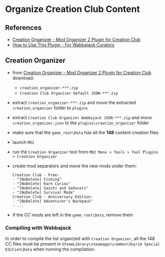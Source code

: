 # Organize Creation Club Content

## References

* [Creation Organizer - Mod Organizer 2 Plugin for Creation Club](https://www.nexusmods.com/skyrimspecialedition/mods/66329)
* [How to Use This Plugin - For Wabbajack Curators](https://www.nexusmods.com/skyrimspecialedition/articles/4023)

## Creation Organizer

* from [Creation Organizer - Mod Organizer 2 Plugin for Creation Club](https://www.nexusmods.com/skyrimspecialedition/mods/66329) download:
  * `creation_organizer-***.zip`
  * `Creation Club Organizer Default JSON-***.zip`
* extract `creation_organizer-***.zip` and move the extracted `creation_organizer` folder to `plugins`
* extract `Creation Club Organizer Wabbajack JSON-***.zip` and move `creation_organizer.json` to the `plugins\creation_organizer` folder
* make sure that the `game_root\Data` has all the **148** content creation files
* launch `MO2`
* run the `Creation Organizer` tool from `MO2 Menu > Tools > Tool Plugins > Creation Organizer`
* create mod separators and move the new mods under them:

  ```mo2_mods
  Creation Club - Free:
  - "[NoDelete] Fishing"
  - "[NoDelete] Rare Curios"
  - "[NoDelete] Saints and Seducers"
  - "[NoDelete] Survival Mode"
  Creation Club - Anniversary Edition:
  - "[NoDelete] Adventurer's Backpack"
  - ...
  ```

* if the *CC mods* are left in the `game_root\Data`, remove them

### Compiling with Wabbajack

In order to compile the list organized with `Creation Organizer`, all the *148* CC files must be present in `SteamLibrary\steamapps\common\Skyrim Special Edition\Data` when running the compilation.
